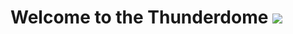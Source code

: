 <p align="center">
  <h1>Welcome to the Thunderdome</hi>
  <img src="https://media.giphy.com/media/RFIuO4XWzU8gg/giphy.gif">
</p>

